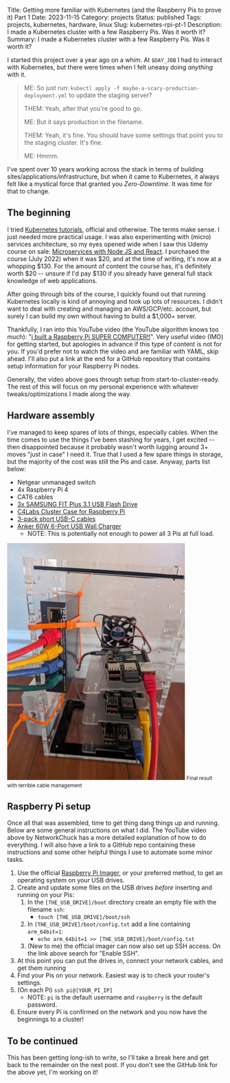 Title: Getting more familiar with Kubernetes (and the Raspberry Pis to prove it) Part 1
Date: 2023-11-15
Category: projects
Status: published
Tags: projects, kubernetes, hardware, linux
Slug: kubernetes-rpi-pt-1
Description: I made a Kubernetes cluster with a few Raspberry Pis. Was it worth it?
Summary: I made a Kubernetes cluster with a few Raspberry Pis. Was it worth it?

I started this project over a year ago on a whim. At `$DAY_JOB` I had to interact with Kubernetes,
but there were times when I felt uneasy doing _anything_ with it.

> ME: So just run: `kubectl apply -f maybe-a-scary-production-deployment.yml` to update the staging
> server?
>
> THEM: Yeah, after that you're good to go.
>
> ME: But it says production in the filename.
>
> THEM: Yeah, it's fine. You should have some settings that point you to the staging cluster. It's
> fine.
>
> ME: Hmmm.

I've spent over 10 years working across the stack in terms of building
sites/applications/infrastructure, but when it came to Kubernetes, it always felt like a mystical
force that granted you _Zero-Downtime_. It was time for that to change.

## The beginning

I tried [Kubernetes tutorials](https://kubernetes.io/docs/tutorials/), official and otherwise. The
terms make sense. I just needed more practical usage. I was also experimenting with (micro) services
architecture, so my eyes opened wide when I saw this Udemy course on
sale: [Microservices with Node JS and React](https://www.udemy.com/share/102VKE3@NvvIV6zas3ZRCkOZ-CK1CvlzrQbw3VaIn_MMF81SNtGH5RrXe8g4Lhcs2yt1e3x2qw==/).
I purchased the course (July 2022) when it was $20, and at the time of writing, it's now at a
whopping $130. For the amount of content the course has, it's definitely worth $20 -- unsure if I'd
pay $130 if you already have general full stack knowledge of web applications.

After going through bits of the course, I quickly found out that running Kubernetes locally is kind
of annoying and took up lots of resources. I didn't want to deal with creating and managing an
AWS/GCP/etc. account, but surely I can build my own without having to build a $1,000+ server.

Thankfully, I ran into this YouTube video (the YouTube algorithm knows too
much): "[i built a Raspberry Pi SUPER COMPUTER!!](https://www.youtube.com/watch?v=X9fSMGkjtug)".
Very useful video (IMO) for getting started, but apologies in advance if this type of content is
not for you. If you'd prefer not to watch the video and are familiar with YAML, skip ahead. I'll
also put a link at the end for a GitHub repository that contains setup information for your
Raspberry Pi nodes.

Generally, the video above goes through setup from start-to-cluster-ready. The rest of this will
focus on my personal experience with whatever tweaks/optimizations I made along the way.

## Hardware assembly

I've managed to keep spares of lots of things, especially cables. When the time comes to use the
things I've been stashing for years, I get excited -- then disappointed because it probably wasn't
worth lugging around 3+ moves "just in case" I need it. True that I used a few spare things in
storage, but the majority of the cost was still the Pis and case. Anyway, parts list below:

* Netgear unmanaged switch
* 4x Raspberry Pi 4
* CAT6 cables
* [3x SAMSUNG FIT Plus 3.1 USB Flash Drive](https://www.amazon.com/gp/product/B07D7PDLXC/)
* [C4Labs Cluster Case for Raspberry Pi](https://www.amazon.com/gp/product/B07D5MJ7PQ/)
* [3-pack short USB-C cables](https://www.amazon.com/gp/product/B0BBFP95GD)
* [Anker 60W 6-Port USB Wall Charger](https://www.amazon.com/gp/product/B00P933OJC)
    * NOTE: This is potentially not enough to power all 3 Pis at full load.

<div class="flex flex-col justify-center text-center">
    <img class="m-0" alt="Raspberry Pi cluster" src="../images/pi-cluster-side.jpg" />
    <small>Final result with terrible cable management</small>
</div>

## Raspberry Pi setup

Once all that was assembled, time to get thing dang things up and running. Below are some general
instructions on what I did. The YouTube video above by NetworkChuck has a more detailed explanation
of how to do everything. I will also have a link to a GitHub repo containing these instructions and
some other helpful things I use to automate some minor tasks.

1. Use the
   official [Raspberry Pi Imager](https://www.raspberrypi.com/documentation/computers/getting-started.html#installing-the-operating-system),
   or your preferred method, to get an operating system on your USB drives.
2. Create and update some files on the USB drives _before_ inserting and running on your Pis:
    1. In the `[THE_USB_DRIVE]/boot` directory create an empty file with the filename `ssh`:
        * `touch [THE_USB_DRIVE]/boot/ssh`
    2. In `[THE_USB_DRIVE]/boot/config.txt` add a line containing `arm_64bit=1`:
        * `echo arm_64bit=1 >> [THE_USB_DRIVE]/boot/config.txt`
    3. (New to me) the official imager can now also set up SSH access. On the link above search
       for "Enable SSH".
3. At this point you can put the drives in, connect your network cables, and get them running
4. Find your Pis on your network. Easiest way is to check your router's settings.
5. (On each Pi) `ssh pi@[YOUR_PI_IP]`
    * NOTE: `pi` is the default username and `raspberry` is the default password.
6. Ensure every Pi is confirmed on the network and you now have the beginnings to a cluster!

## To be continued

This has been getting long-ish to write, so I'll take a break here and get back to the remainder on
the next post. If you don't see the GitHub link for the above yet, I'm working on it!
